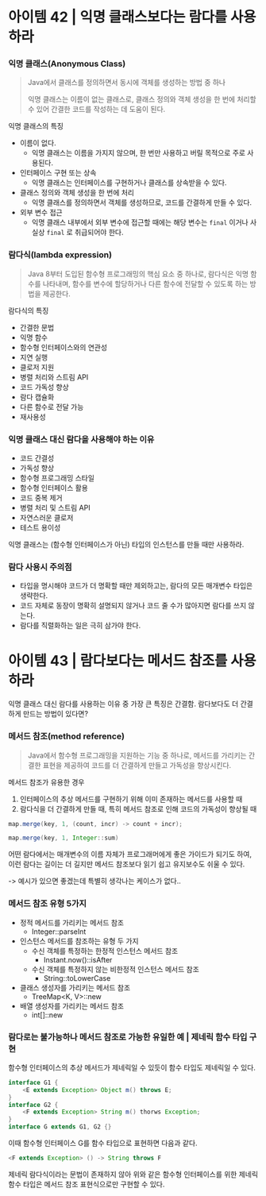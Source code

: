 # 아이템 42 | 익명 클래스보다는 람다를 사용하라
### 익명 클래스(Anonymous Class)
> Java에서 클래스를 정의하면서 동시에 객체를 생성하는 방법 중 하나
> 
> 익명 클래스는 이름이 없는 클래스로, 클래스 정의와 객체 생성을 한 번에 처리할 수 있어 간결한 코드를 작성하는 데 도움이 된다.

익명 클래스의 특징
- 이름이 없다.
  - 익명 클래스는 이름을 가지지 않으며, 한 번만 사용하고 버릴 목적으로 주로 사용된다.
- 인터페이스 구현 또는 상속
  - 익명 클래스는 인터페이스를 구현하거나 클래스를 상속받을 수 있다.
- 클래스 정의와 객체 생성을 한 번에 처리
  - 익명 클래스를 정의하면서 객체를 생성하므로, 코드를 간결하게 만들 수 있다.
- 외부 변수 접근
  - 익명 클래스 내부에서 외부 변수에 접근할 때에는 해당 변수는 `final` 이거나 사실상 `final` 로 취급되어야 한다.

### 람다식(lambda expression)
> Java 8부터 도입된 함수형 프로그래밍의 핵심 요소 중 하나로, 람다식은 익명 함수를 나타내며, 함수를 변수에 할당하거나 다른 함수에 전달할 수 있도록 하는 방법을 제공한다.

람다식의 특징
- 간결한 문법
- 익명 함수
- 함수형 인터페이스와의 연관성
- 지연 실행
- 클로저 지원
- 병렬 처리와 스트림 API
- 코드 가독성 향상
- 람다 캡슐화
- 다른 함수로 전달 가능
- 재사용성

### 익명 클래스 대신 람다을 사용해야 하는 이유
- 코드 간결성
- 가독성 향상
- 함수형 프로그래밍 스타일
- 함수형 인터페이스 활용
- 코드 중복 제거
- 병렬 처리 및 스트림 API
- 자연스러운 클로저
- 테스트 용이성

익명 클래스는 (함수형 인터페이스가 아닌) 타입의 인스턴스를 만들 때만 사용하라.

### 람다 사용시 주의점
- 타입을 명시해야 코드가 더 명확할 때만 제외하고는, 람다의 모든 매개변수 타입은 생략한다.
- 코드 자체로 동장이 명확히 설명되지 않거나 코드 줄 수가 많아지면 람다를 쓰지 않는다.
- 람다를 직렬화하는 일은 극히 삼가야 한다.

# 아이템 43 | 람다보다는 메서드 참조를 사용하라
익명 클래스 대신 람다를 사용하는 이유 중 가장 큰 특징은 간결함.
람다보다도 더 간결하게 만드는 방법이 있다면?

### 메서드 참조(method reference)
> Java에서 함수형 프로그래밍을 지원하는 기능 중 하나로, 메서드를 가리키는 간결한 표현을 제공하여 코드를 더 간결하게 만들고 가독성을 향상시킨다.

메서드 참조가 유용한 경우
1. 인터페이스의 추상 메서드를 구현하기 위해 이미 존재하는 메서드를 사용할 때
2. 람다식을 더 간결하게 만들 때, 특히 메서드 참조로 인해 코드의 가독성이 향상될 때

```java
map.merge(key, 1, (count, incr) -> count + incr);

map.merge(key, 1, Integer::sum)
```

어떤 람다에서는 매개변수의 이름 자체가 프로그래머에게 좋은 가이드가 되기도 하여, 이런 람다는 길이는 더 길지만 메서드 참조보다 읽기 쉽고 유지보수도 쉬울 수 있다.

-> 예시가 있으면 좋겠는데 특별히 생각나는 케이스가 없다..

### 메서드 참조 유형 5가지
- 정적 메서드를 가리키는 메서드 참조
  - Integer::parseInt
- 인스턴스 메서드를 참조하는 유형 두 가지
  - 수신 객체를 특정하는 한정적 인스턴스 메서드 참조
    - Instant.now()::isAfter
  - 수신 객체를 특정하지 않는 비한정적 인스턴스 메서드 참조
    - String::toLowerCase
- 클래스 생성자를 가리키는 메서드 참조
  - TreeMap<K, V>::new
- 배열 생성자를 가리키는 메서드 참조
  - int[]::new

### 람다로는 불가능하나 메서드 참조로 가능한 유일한 예 | 제네릭 함수 타입 구현
함수형 인터페이스의 추상 메서드가 제네릭일 수 있듯이 함수 타입도 제네릭일 수 있다.

```java
interface G1 {
    <E extends Exception> Object m() throws E;
}
interface G2 {
    <F extends Exception> String m() thorws Exception;
}
interface G extends G1, G2 {}
```

이때 함수형 인터페이스 G를 함수 타입으로 표현하면 다음과 같다.

```java
<F extends Exception> () -> String throws F
```

제네릭 람다식이라는 문법이 존재하지 않아 위와 같은 함수형 인터페이스를 위한 제네릭 함수 타입은 메서드 참조 표현식으로만 구현할 수 있다.